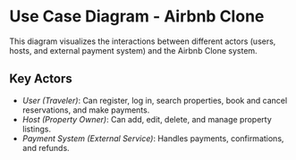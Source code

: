 # Use Case Diagram - Airbnb Clone

This diagram visualizes the interactions between different actors (users, hosts, and external payment system) and the Airbnb Clone system.

## Key Actors
- *User (Traveler)*: Can register, log in, search properties, book and cancel reservations, and make payments.
- *Host (Property Owner)*: Can add, edit, delete, and manage property listings.
- *Payment System (External Service)*: Handles payments, confirmations, and refunds.

